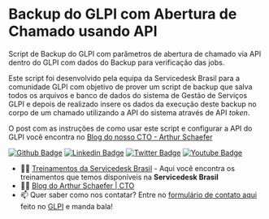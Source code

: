 # Backup do GLPI com Abertura de Chamado usando API
Script de Backup do GLPI com parâmetros de abertura de chamado via API dentro do GLPI com dados do Backup para verificação das jobs.

Este script foi desenvolvido pela equipa da Servicedesk Brasil para a comunidade GLPI com objetivo de prover um script de backup que salva todos os arquivos e banco de dados do sistema de Gestão de Serviços GLPI e depois de realizado insere os dados da execução deste backup no corpo de um chamado utilizando a API do sistema através de API _token_.

O post com as instruções de como usar este script e configurar a API do GLPI você encontra no [Blog do nosso CTO - Arthur Schaefer](https://www.arthurschaefer.com.br/)

[![Github Badge](https://img.shields.io/badge/-Github-000?style=flat-square&logo=Github&logoColor=white&link=https://github.com/servicedeskbrasil)](https://github.com/servicedeskbrasil)
[![Linkedin Badge](https://img.shields.io/badge/-LinkedIn-blue?style=flat-square&logo=Linkedin&logoColor=white&link=https://www.linkedin.com/company/servicedesk-brasil)](https://www.linkedin.com/company/servicedesk-brasil)
[![Twitter Badge](https://img.shields.io/badge/-Twitter-1ca0f1?style=flat-square&labelColor=1ca0f1&logo=twitter&logoColor=white&link=https://twitter.com/servicedeskbra)](https://www.linkedin.com/company/servicedesk-brasil)
[![Youtube Badge](https://img.shields.io/badge/-YouTube-ff0000?style=flat-square&labelColor=ff0000&logo=youtube&logoColor=white&link=https://www.youtube.com/ServicedeskBrasil)](https://www.youtube.com/ArthurSchaefer)

- 📘💼 [Treinamentos da Servicedesk Brasil](https://servicedeskbrasil.maestrus.com/treinamentos) - Aqui você encontra os treinamentos que temos disponíveis na **Servicedesk Brasil**
- ✍🏼 [Blog do Arthur Schaefer | CTO](https://www.arthurschaefer.com.br)
- 📫 Quer saber como nos contatar? Entre no [formulário de contato aqui](http://contato.arthurschaefer.com.br/marketplace/formcreator/front/formdisplay.php?id=1) feito no [GLPI](https://github.com/arthurrschaefer/glpi) e manda bala!

